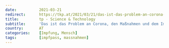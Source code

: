 ```yaml
---
date:          2021-03-21
redirect:      https://tkp.at/2021/03/21/das-ist-das-problem-an-corona-den-massnahmen-und-dem-impfpass/
title:         tp - Science & Technology
subtitle:      'Das ist das Problem an Corona, den Maßnahmen und dem Impfpass'
country:       AT
categories:    [Impfung, Mensch]
tags:          [impfpass, massnahmen]
---
```

